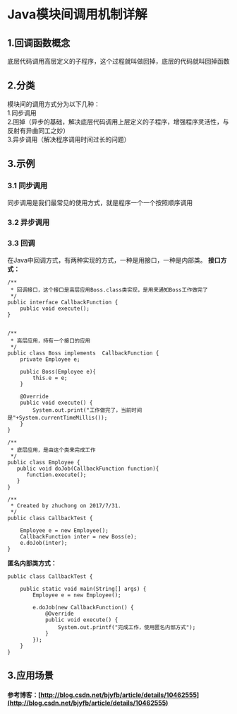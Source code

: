 # Java模块间调用机制详解

## 1.回调函数概念

底层代码调用高层定义的子程序，这个过程就叫做回掉，底层的代码就叫回掉函数

## 2.分类

模块间的调用方式分为以下几种：  
1.同步调用  
2.回掉（异步的基础，解决底层代码调用上层定义的子程序，增强程序灵活性，与反射有异曲同工之妙）  
3.异步调用（解决程序调用时间过长的问题）

## 3.示例

### 3.1 同步调用
同步调用是我们最常见的使用方式，就是程序一个一个按照顺序调用

### 3.2 异步调用

### 3.3 回调
在Java中回调方式，有两种实现的方式，一种是用接口，一种是内部类。
**接口方式：**

```
/**
 * 回调接口，这个接口是高层应用Boss.class类实现，是用来通知Boss工作做完了
 */
public interface CallbackFunction {
    public void execute();
}

```


```

/**
 * 高层应用，持有一个接口的应用
 */
public class Boss implements  CallbackFunction {
    private Employee e;

    public Boss(Employee e){
        this.e = e;
    }

    @Override
    public void execute() {
        System.out.print("工作做完了，当前时间是"+System.currentTimeMillis());
    }
}
```


```
/**
 * 底层应用，是由这个类来完成工作
 */
public class Employee {
   public void doJob(CallbackFunction function){
      function.execute();
   }
}
```


```
/**
 * Created by zhuchong on 2017/7/31.
 */
public class CallbackTest {

    Employee e = new Employee();
    CallbackFunction inter = new Boss(e);
    e.doJob(inter);
}
```

**匿名内部类方式：**


```
public class CallbackTest {

    public static void main(String[] args) {
        Employee e = new Employee();

        e.doJob(new CallbackFunction() {
            @Override
            public void execute() {
                System.out.printf("完成工作，使用匿名内部方式");
            }
        });
    }
}
```







## 3.应用场景

#### 参考博客：[http://blog.csdn.net/bjyfb/article/details/10462555](http://blog.csdn.net/bjyfb/article/details/10462555)




